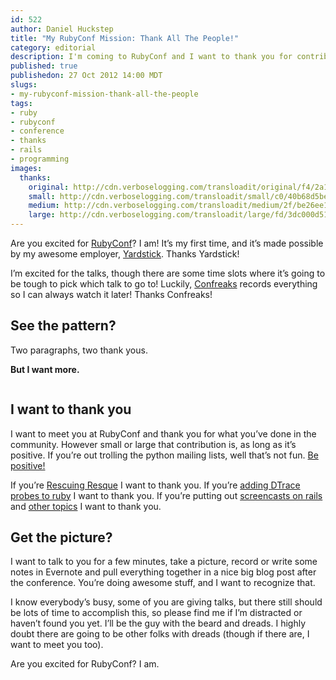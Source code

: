 ```yaml
--- 
id: 522
author: Daniel Huckstep
title: "My RubyConf Mission: Thank All The People!"
category: editorial
description: I'm coming to RubyConf and I want to thank you for contributing to the community.
published: true
publishedon: 27 Oct 2012 14:00 MDT
slugs: 
- my-rubyconf-mission-thank-all-the-people
tags: 
- ruby
- rubyconf
- conference
- thanks
- rails
- programming
images: 
  thanks: 
    original: http://cdn.verboselogging.com/transloadit/original/f4/2a1ea47eb2e91d659daae50538509d/thanks.jpg
    small: http://cdn.verboselogging.com/transloadit/small/c0/40b68d5be32204f8d9171519f9e453/thanks.jpg
    medium: http://cdn.verboselogging.com/transloadit/medium/2f/be26ee1d3c0013b7e6c4d2b88ce62b/thanks.jpg
    large: http://cdn.verboselogging.com/transloadit/large/fd/3dc000d51194d314cb733d92e7b3f9/thanks.jpg
---
```

<p>Are you excited for <a href="http://rubyconf.org/">RubyConf</a>? I am! It&#8217;s my first time, and it&#8217;s made possible by my awesome employer, <a href="http://getyardstick.com/">Yardstick</a>. Thanks Yardstick!</p>
<p>I&#8217;m excited for the talks, though there are some time slots where it&#8217;s going to be tough to pick which talk to go to! Luckily, <a href="http://www.confreaks.com/">Confreaks</a> records everything so I can always watch it later! Thanks Confreaks!</p>
<h2>See the pattern?</h2>
<p>Two paragraphs, two thank yous.</p>
<p><strong>But I want more.</strong></p>
<p><figure><img src="http://cdn.verboselogging.com/transloadit/large/fd/3dc000d51194d314cb733d92e7b3f9/thanks.jpg" class=" large" alt="" /></figure></p>
<h2>I want to thank you</h2>
<p>I want to meet you at RubyConf and thank you for what you&#8217;ve done in the community. However small or large that contribution is, as long as it&#8217;s positive. If you&#8217;re out trolling the python mailing lists, well that&#8217;s not fun. <a href="http://hugfriday.com/">Be positive!</a></p>
<p>If you&#8217;re <a href="http://blog.steveklabnik.com/posts/2012-09-22-resque--let-s-do-this">Rescuing Resque</a> I want to thank you. If you&#8217;re <a href="http://tenderlovemaking.com/2011/12/05/profiling-rails-startup-with-dtrace.html">adding DTrace probes to ruby</a> I want to thank you. If you&#8217;re putting out <a href="http://railscasts.com/">screencasts on rails</a> and <a href="https://www.destroyallsoftware.com/">other topics</a> I want to thank you.</p>
<h2>Get the picture?</h2>
<p>I want to talk to you for a few minutes, take a picture, record or write some notes in Evernote and pull everything together in a nice big blog post after the conference. You&#8217;re doing awesome stuff, and I want to recognize that.</p>
<p>I know everybody&#8217;s busy, some of you are giving talks, but there still should be lots of time to accomplish this, so please find me if I&#8217;m distracted or haven&#8217;t found you yet. I&#8217;ll be the guy with the beard and dreads. I highly doubt there are going to be other folks with dreads (though if there are, I want to meet you too).</p>
<p>Are you excited for RubyConf? I am.</p>
